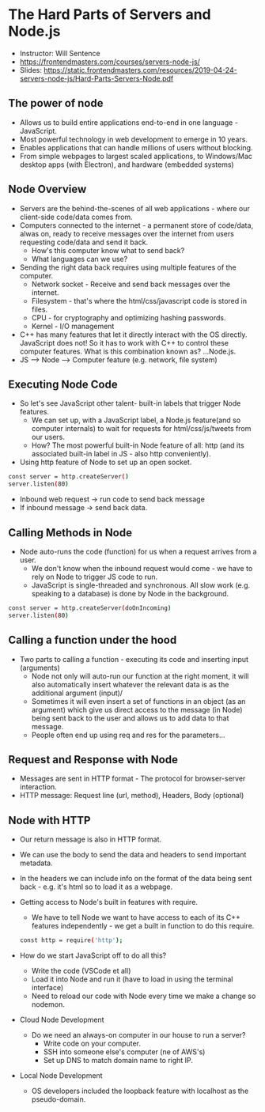 # The Hard Parts of Servers and Node.js

* Instructor: Will Sentence
* <https://frontendmasters.com/courses/servers-node-js/>
* Slides: <https://static.frontendmasters.com/resources/2019-04-24-servers-node-js/Hard-Parts-Servers-Node.pdf>

## The power of node

* Allows us to build entire applications end-to-end in one language - JavaScript.
* Most powerful technology in web development to emerge in 10 years.
* Enables applications that can handle millions of users without blocking.
* From simple webpages to largest scaled applications, to Windows/Mac desktop apps (with Electron), and hardware (embedded systems)

## Node Overview

* Servers are the behind-the-scenes of all web applications - where our client-side code/data comes from.
* Computers connected to the internet - a permanent store of code/data, alwas on, ready to receive messages over the internet from users requesting code/data and send it back.
  * How's this computer know what to send back?
  * What languages can we use?
* Sending the right data back requires using multiple features of the computer.
  * Network socket - Receive and send back messages over the internet.
  * Filesystem - that's where the html/css/javascript code is stored in files.
  * CPU - for cryptography and optimizing hashing passwords.
  * Kernel - I/O management
* C++ has many features that let it directly interact with the OS directly. JavaScript does not! So it has to work with C++ to control these computer features. What is this combination known as? ...Node.js.
* JS --> Node --> Computer feature (e.g. network, file system)

## Executing Node Code

* So let's see JavaScript other talent- built-in labels that trigger Node features.
  * We can set up, with a JavaScript label, a Node.js feature(and so computer internals) to wait for requests for html/css/js/tweets from our users.
  * How? The most powerful built-in Node feature of all: http (and its associated built-in label in JS - also http conveniently).
* Using http feature of Node to set up an open socket.

```bash
const server = http.createServer()
server.listen(80)
```

* Inbound web request -> run code to send back message
* If inbound message -> send back data.

## Calling Methods in Node

* Node auto-runs the code (function) for us when a request arrives from a user.
  * We don't know when the inbound request would come - we have to rely on Node to trigger JS code to run.
  * JavaScript is single-threaded and synchronous. All slow work (e.g. speaking to a database) is done by Node in the background.

```bash
const server = http.createServer(doOnIncoming)
server.listen(80)
```

## Calling a function under the hood

* Two parts to calling a function - executing its code and inserting input (arguments)
  * Node not only will auto-run our function at the right moment, it will also automatically insert whatever the relevant data is as the additional argument (input)/
  * Sometimes it will even insert a set of functions in an object (as an argument) which give us direct access to the message (in Node) being sent back to the user and allows us to add data to that message.
  * People often end up using req and res for the parameters...

## Request and Response with Node

* Messages are sent in HTTP format - The protocol for browser-server interaction.
* HTTP message: Request line (url, method), Headers, Body (optional)

## Node with HTTP

* Our return message is also in HTTP format.
* We can use the body to send the data and headers to send important metadata.
* In the headers we can include info on the format of the data being sent back - e.g. it's html so to load it as a webpage.
* Getting access to Node's built in features with require.
  * We have to tell Node we want to have access to each of its C++ features independently - we get a built in function to do this require.

  ```bash
  const http = require('http');
  ```

* How do we start JavaScript off to do all this?
  * Write the code (VSCode et all)
  * Load it into Node and run it (have to load in using the terminal interface)
  * Need to reload our code with Node every time we make a change so nodemon.
* Cloud Node Development
  * Do we need an always-on computer in our house to run a server?
    * Write code on your computer.
    * SSH into someone else's computer (ne of AWS's)
    * Set up DNS to match domain name to right IP.
* Local Node Development
  * OS developers included the loopback feature with localhost as the pseudo-domain.